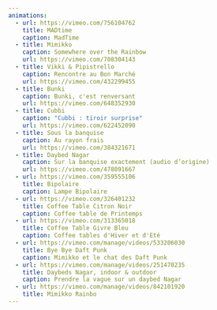 ```yaml
---
animations:
  - url: https://vimeo.com/756104762
    title: MADtime
    caption: MadTime
  - title: Mimikko
    caption: Somewhere over the Rainbow
    url: https://vimeo.com/708304143
  - title: Vikki & Pipistrello
    caption: Rencontre au Bon Marché
    url: https://vimeo.com/432299455
  - title: Bunki
    caption: Bunki, c'est renversant
    url: https://vimeo.com/648352930
  - title: Cubbi
    caption: "Cubbi : tiroir surprise"
    url: https://vimeo.com/622452090
  - title: Sous la banquise
    caption: Au rayon frais
    url: https://vimeo.com/384321671
  - title: Daybed Nagar
    caption: Sur la banquise exactement (audio d’origine)
    url: https://vimeo.com/478091667
  - url: https://vimeo.com/359555106
    title: Bipolaire
    caption: Lampe Bipolaire
  - url: https://vimeo.com/326401232
    title: Coffee Table Citron Noir
    caption: Coffee table de Printemps
  - url: https://vimeo.com/313365018
    title: Coffee Table Givre Bleu
    caption: Coffee tables d'Hiver et d'Eté
  - url: https://vimeo.com/manage/videos/533206030
    title: Bye Bye Daft Punk
    caption: Mimikko et le chat des Daft Punk
  - url: https://vimeo.com/manage/videos/251470235
    title: D﻿aybeds Nagar, indoor & outdoor
    caption: Prendre la vague sur un daybed Nagar
  - url: https://vimeo.com/manage/videos/842101920
    title: Mimikko Rainbo
---
```

